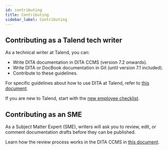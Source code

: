 ```yaml
---
id: contributing
title: Contributing
sidebar_label: Contributing
---
```


## Contributing as a Talend tech writer
As a technical writer at Talend, you can:

* Write DITA documentation in DITA CCMS (version 7.2 onwards).
* Write DITA or DocBook documentation in Git (until version 7.1 included).
* Contribute to these guidelines.

For specific guidelines about how to use DITA at Talend, refer to [this document](http://www.google.fr).

If you are new to Talend, start with the [new employee checklist](new_employee_checklist.md).

## Contributing as an SME
As a Subject Matter Expert (SME), writers will ask you to review, edit, or comment documentation drafts before they can be published.

Learn how the review process works in the DITA CCMS in [this document](review_process.md).
